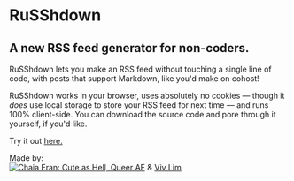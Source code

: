 # RuSShdown
## A new RSS feed generator for non-coders.

RuSShdown lets you make an RSS feed without touching a single line of code, with posts that support Markdown, like you'd make on cohost!

RuSShdown works in your browser, uses absolutely no cookies &mdash; though it *does* use local storage to store your RSS feed for next time &mdash; and runs 100% client-side. You can download the source code and pore through it yourself, if you'd like.

Try it out [here.](https://chaiaeran.github.io/RuSShdown/)

Made by:   
[![Chaia Eran: Cute as Hell, Queer AF](https://chaiaeran.neocities.org/imgs/chaia.png)](https://chaiaeran.neocities.org) &amp; [Viv Lim](https://wp.vivl.im/)

